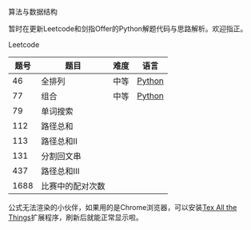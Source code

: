 算法与数据结构

暂时在更新Leetcode和剑指Offer的Python解题代码与思路解析。欢迎指正。

Leetcode

| 题号 | 题目             | 难度 | 语言                                                         |
| ---- | ---------------- | ---- | ------------------------------------------------------------ |
| 46   | 全排列           | 中等 | [Python](https://github.com/TobinZuo/Algorithms-and-data-structure/blob/master/Leetcode/Python/46.%E5%85%A8%E6%8E%92%E5%88%97.md) |
| 77   | 组合             | 中等 | [Python](https://github.com/TobinZuo/Algorithms-and-data-structure/blob/master/Leetcode/Python/77.%E7%BB%84%E5%90%88.md) |
| 79   | 单词搜索         |      |                                                              |
| 112  | 路径总和         |      |                                                              |
| 113  | 路径总和Ⅱ        |      |                                                              |
| 131  | 分割回文串       |      |                                                              |
| 437  | 路径总和Ⅲ        |      |                                                              |
| 1688 | 比赛中的配对次数 |      |                                                              |

公式无法渲染的小伙伴，如果用的是Chrome浏览器，可以安装[Tex All the Things](https://chrome.google.com/webstore/detail/tex-all-the-things/cbimabofgmfdkicghcadidpemeenbffn)扩展程序，刷新后就能正常显示啦。
